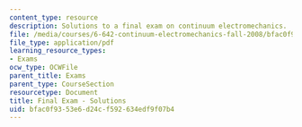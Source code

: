 ```yaml
---
content_type: resource
description: Solutions to a final exam on continuum electromechanics.
file: /media/courses/6-642-continuum-electromechanics-fall-2008/bfac0f9353e6d24cf592634edf9f07b4_finalexam_sol.pdf
file_type: application/pdf
learning_resource_types:
- Exams
ocw_type: OCWFile
parent_title: Exams
parent_type: CourseSection
resourcetype: Document
title: Final Exam - Solutions
uid: bfac0f93-53e6-d24c-f592-634edf9f07b4
---
```

